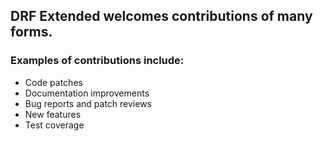 ## DRF Extended welcomes contributions of many forms.

### Examples of contributions include:

* Code patches
* Documentation improvements
* Bug reports and patch reviews
* New features
* Test coverage
